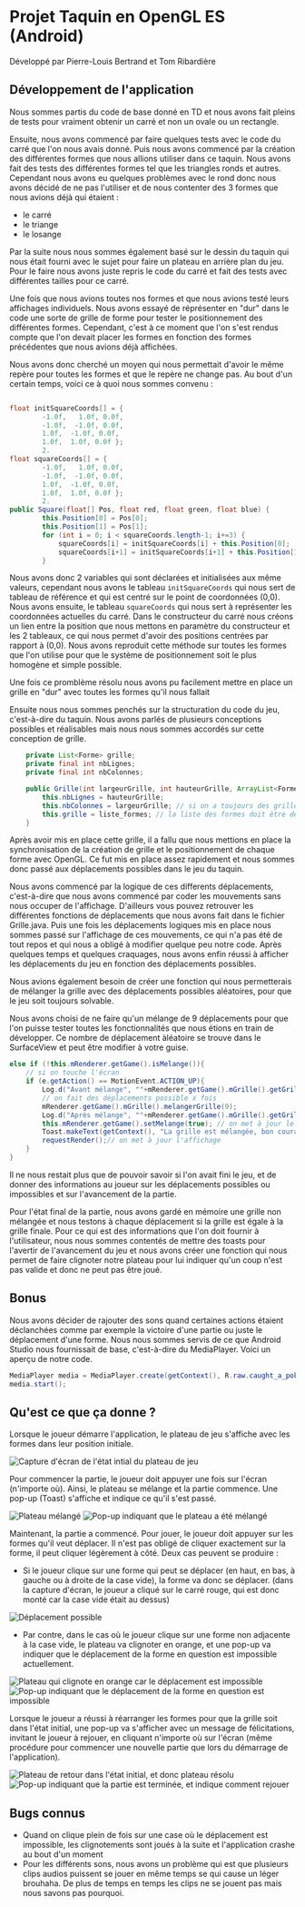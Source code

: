 # Projet Taquin en OpenGL ES (Android)

Développé par Pierre-Louis Bertrand et Tom Ribardière

## Développement de l'application

Nous sommes partis du code de base donné en TD et nous avons fait pleins de tests pour vraiment obtenir un carré et non un ovale ou un rectangle.

Ensuite, nous avons commencé par faire quelques tests avec le code du carré que l'on nous avais donné. Puis nous avons commencé par la création des différentes formes que nous allions utiliser dans ce taquin. Nous avons fait des tests des différentes formes tel que les triangles ronds et autres. Cependant nous avons eu quelques problèmes avec le rond donc nous avons décidé de ne pas l'utiliser et de nous contenter des 3 formes que nous avions déjà qui étaient :
- le carré
- le triange 
- le losange

Par la suite nous nous sommes également basé sur le dessin du taquin qui nous était fourni avec le sujet pour faire un plateau en arrière plan du jeu.
Pour le faire nous avons juste repris le code du carré et fait des tests avec différentes tailles pour ce carré.

Une fois que nous avions toutes nos formes et que nous avions testé leurs affichages individuels. Nous avons essayé de réprésenter en "dur" dans le code une sorte de grille de forme pour tester le positionnement des différentes formes. Cependant, c'est à ce moment que l'on s'est rendus compte que l'on devait placer les formes en fonction des formes précédentes que nous avions déjà affichées.

Nous avons donc cherché un moyen qui nous permettait d'avoir le même repère pour toutes les formes et que le repère ne change pas. Au bout d'un certain temps, voici ce à quoi nous sommes convenu :

```java

float initSquareCoords[] = {
        -1.0f,   1.0f, 0.0f,
        -1.0f,  -1.0f, 0.0f,
        1.0f,  -1.0f, 0.0f,
        1.0f,  1.0f, 0.0f };
        2.
float squareCoords[] = {
        -1.0f,   1.0f, 0.0f,
        -1.0f,  -1.0f, 0.0f,
        1.0f,  -1.0f, 0.0f,
        1.0f,  1.0f, 0.0f };
        2.
public Square(float[] Pos, float red, float green, float blue) {
        this.Position[0] = Pos[0];
        this.Position[1] = Pos[1];
        for (int i = 0; i < squareCoords.length-1; i+=3) {
            squareCoords[i] = initSquareCoords[i] + this.Position[0];
            squareCoords[i+1] = initSquareCoords[i+1] + this.Position[1];
        }
```

Nous avons donc 2 variables qui sont déclarées et initialisées aux même valeurs, cependant nous avons le tableau `initSquareCoords` qui nous sert de tableau de référence et qui est centré sur le point de coordonnées (0,0). Nous avons ensuite, le tableau `squareCoords` qui nous sert à représenter les coordonnées actuelles  du carré. Dans le constructeur du carré nous créons un lien entre la position que nous mettons en paramètre du constructeur et les 2 tableaux, ce qui nous permet d'avoir des positions centrées par rapport à (0,0). Nous avons reproduit cette méthode sur toutes les formes que l'on utilise pour que le système de positionnement soit le plus homogène et simple possible.

Une fois ce promblème résolu nous avons pu facilement mettre en place un grille en "dur" avec toutes les formes qu'il nous fallait

Ensuite nous nous sommes penchés sur la structuration du code du jeu, c'est-à-dire du taquin. Nous avons parlés de plusieurs conceptions possibles et réalisables mais nous nous sommes accordés sur cette conception de grille.

```java
    private List<Forme> grille;
    private final int nbLignes;
    private final int nbColonnes;

    public Grille(int largeurGrille, int hauteurGrille, ArrayList<Forme> liste_formes) {
        this.nbLignes = hauteurGrille;
        this.nbColonnes = largeurGrille; // si on a toujours des grilles carrées, on pourrait retirer le paramètre hauteurGrille
        this.grille = liste_formes; // la liste des formes doit être de longueur de largeur * longueur
    }
```

Après avoir mis en place cette grille, il a fallu que nous mettions en place la synchronisation de la création de grille et le positionnement de chaque forme avec OpenGL. Ce fut mis en place assez rapidement et nous sommes donc passé aux déplacements possibles dans le jeu du taquin.

Nous avons commencé par la logique de ces differents déplacements, c'est-à-dire que nous avons commencé par coder les mouvements sans nous occuper de l'affichage.
D'ailleurs vous pouvez retrouver les différentes fonctions de déplacements que nous avons fait dans le fichier Grille.java.
Puis une fois les déplacements logiques mis en place nous sommes passé sur l'affichage de ces mouvements, ce qui n'a pas été de tout repos et qui nous a obligé à modifier quelque peu notre code.
Après quelques temps et quelques craquages, nous avons enfin réussi à afficher les déplacements du jeu en fonction des déplacements possibles.

Nous avions également besoin de créer une fonction qui nous permetterais de mélanger la grille avec des déplacements possibles aléatoires, pour que le jeu soit toujours solvable.

Nous avons choisi de ne faire qu'un mélange de 9 déplacements pour que l'on puisse tester toutes les fonctionnalités que nous étions en train de développer.
Ce nombre de déplacement àléatoire se trouve dans le SurfaceView et peut être modifier à votre guise.

```java
else if (!this.mRenderer.getGame().isMelange()){
    // si on touche l'écran
    if (e.getAction() == MotionEvent.ACTION_UP){
        Log.d("Avant mélange", ""+mRenderer.getGame().mGrille().getGrille());
        // on fait des déplacements possible x fois
        mRenderer.getGame().mGrille().melangerGrille(9);
        Log.d("Après mélange", ""+mRenderer.getGame().mGrille().getGrille());
        this.mRenderer.getGame().setMelange(true); // on met à jour le boolean de mélange
        Toast.makeText(getContext(), "La grille est mélangée, bon courage !", Toast.LENGTH_SHORT).show();
        requestRender();// on met à jour l'affichage
    }
}
```

Il ne nous restait plus que de pouvoir savoir si l'on avait fini le jeu, et de donner des informations au joueur sur les déplacements possibles ou impossibles et sur l'avancement de la partie.

Pour l'état final de la partie, nous avons gardé en mémoire une grille non mélangée et nous testons à chaque déplacement si la grille est égale à la grille finale.
Pour ce qui est des informations que l'on doit fournir à l'utilisateur, nous nous sommes contentés de mettre des toasts pour l'avertir de l'avancement du jeu et nous avons créer une fonction qui nous permet de faire clignoter notre plateau pour lui indiquer qu'un coup n'est pas valide et donc ne peut pas être joué. 

## Bonus

Nous avons décider de rajouter des sons quand certaines actions étaient déclanchées comme par exemple la victoire d'une partie ou juste le déplacement d'une forme. Nous nous sommes servis de ce que Android Studio nous fournissait de base, c'est-à-dire du MediaPlayer. Voici un aperçu de notre code.

```java
MediaPlayer media = MediaPlayer.create(getContext(), R.raw.caught_a_pokemon);
media.start();
```

## Qu'est ce que ça donne ?

Lorsque le joueur démarre l'application, le plateau de jeu s'affiche avec les formes dans leur position initiale. 

![Capture d'écran de l'état intial du plateau de jeu](images_readme/etat_initial.png)

Pour commencer la partie, le joueur doit appuyer une fois sur l'écran (n'importe où). Ainsi, le plateau se mélange et la partie commence. Une pop-up (Toast) s'affiche et indique ce qu'il s'est passé.

![Plateau mélangé](images_readme/partie_commence_plateau.png)
![Pop-up indiquant que le plateau a été mélangé](images_readme/partie_commence_popup.png)

Maintenant, la partie a commencé. Pour jouer, le joueur doit appuyer sur les formes qu'il veut déplacer. Il n'est pas obligé de cliquer exactement sur la forme, il peut cliquer légèrement à côté. Deux cas peuvent se produire :

- Si le joueur clique sur une forme qui peut se déplacer (en haut, en bas, à gauche ou à droite de la case vide), la forme va donc se déplacer. (dans la capture d'écran, le joueur a cliqué sur le carré rouge, qui est donc monté car la case vide était au dessus)

![Déplacement possible](images_readme/deplacement_possible.png)

- Par contre, dans le cas où le joueur clique sur une forme non adjacente à la case vide, le plateau va clignoter en orange, et une pop-up va indiquer que le déplacement de la forme en question est impossible actuellement.

![Plateau qui clignote en orange car le déplacement est impossible](images_readme/deplacement_impossible_clignotement.png)
![Pop-up indiquant que le déplacement de la forme en question est impossible](images_readme/deplacement_impossible_popup.png)

Lorsque le joueur a réussi à réarranger les formes pour que la grille soit dans l'état initial, une pop-up va s'afficher avec un message de félicitations, invitant le joueur à rejouer, en cliquant n'importe où sur l'écran (même procédure pour commencer une nouvelle partie que lors du démarrage de l'application).

![Plateau de retour dans l'état initial, et donc plateau résolu](images_readme/partie_terminee_plateau.png)
![Pop-up indiquant que la partie est terminée, et indique comment rejouer](images_readme/partie_terminee_popup.png)

## Bugs connus

- Quand on clique plein de fois sur une case où le déplacement est impossible, les clignotements sont joués à la suite et l'application crashe au bout d'un moment
- Pour les différents sons, nous avons un problème qui est que plusieurs clips audios puissent se jouer en même temps se qui cause un léger brouhaha. De plus de temps en temps les clips ne se jouent pas mais nous savons pas pourquoi.
